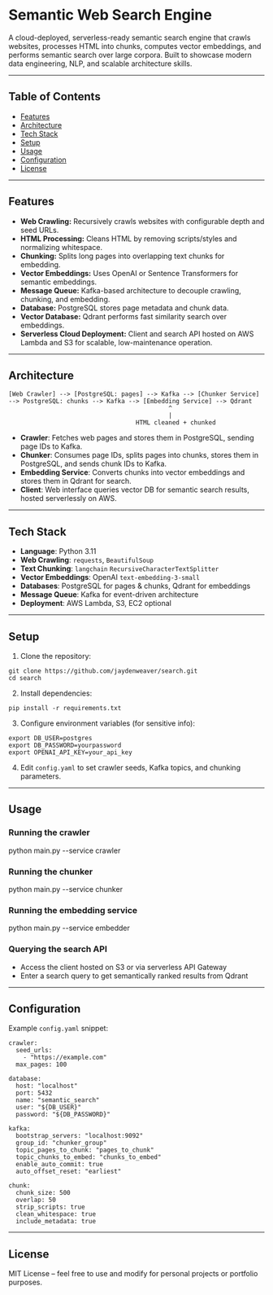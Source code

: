 # Semantic Web Search Engine

A cloud-deployed, serverless-ready semantic search engine that crawls websites, processes HTML into chunks, computes vector embeddings, and performs semantic search over large corpora. Built to showcase modern data engineering, NLP, and scalable architecture skills.

---

## Table of Contents

- [Features](#features)  
- [Architecture](#architecture)  
- [Tech Stack](#tech-stack)  
- [Setup](#setup)  
- [Usage](#usage)  
- [Configuration](#configuration)  
- [License](#license)  

---

## Features

- **Web Crawling:** Recursively crawls websites with configurable depth and seed URLs.  
- **HTML Processing:** Cleans HTML by removing scripts/styles and normalizing whitespace.  
- **Chunking:** Splits long pages into overlapping text chunks for embedding.  
- **Vector Embeddings:** Uses OpenAI or Sentence Transformers for semantic embeddings.  
- **Message Queue:** Kafka-based architecture to decouple crawling, chunking, and embedding.  
- **Database:** PostgreSQL stores page metadata and chunk data.  
- **Vector Database:** Qdrant performs fast similarity search over embeddings.  
- **Serverless Cloud Deployment:** Client and search API hosted on AWS Lambda and S3 for scalable, low-maintenance operation.

---

## Architecture

```
[Web Crawler] --> [PostgreSQL: pages] --> Kafka --> [Chunker Service] --> PostgreSQL: chunks --> Kafka --> [Embedding Service] --> Qdrant
                                            ^
                                            |
                                   HTML cleaned + chunked
```
- **Crawler**: Fetches web pages and stores them in PostgreSQL, sending page IDs to Kafka.  
- **Chunker**: Consumes page IDs, splits pages into chunks, stores them in PostgreSQL, and sends chunk IDs to Kafka.  
- **Embedding Service**: Converts chunks into vector embeddings and stores them in Qdrant for search.  
- **Client**: Web interface queries vector DB for semantic search results, hosted serverlessly on AWS.

---

## Tech Stack

- **Language**: Python 3.11  
- **Web Crawling**: `requests`, `BeautifulSoup`  
- **Text Chunking**: `langchain` `RecursiveCharacterTextSplitter`  
- **Vector Embeddings**: OpenAI `text-embedding-3-small`
- **Databases**: PostgreSQL for pages & chunks, Qdrant for embeddings  
- **Message Queue**: Kafka for event-driven architecture  
- **Deployment**: AWS Lambda, S3, EC2 optional  

---

## Setup

1. Clone the repository:
```
git clone https://github.com/jaydenweaver/search.git
cd search
```
2. Install dependencies:
```
pip install -r requirements.txt
```
3. Configure environment variables (for sensitive info):
```
export DB_USER=postgres
export DB_PASSWORD=yourpassword
export OPENAI_API_KEY=your_api_key
```
4. Edit `config.yaml` to set crawler seeds, Kafka topics, and chunking parameters.

---

## Usage

### Running the crawler

python main.py --service crawler

### Running the chunker

python main.py --service chunker

### Running the embedding service

python main.py --service embedder

### Querying the search API

- Access the client hosted on S3 or via serverless API Gateway  
- Enter a search query to get semantically ranked results from Qdrant

---

## Configuration

Example `config.yaml` snippet:
```
crawler:
  seed_urls:
    - "https://example.com"
  max_pages: 100

database:
  host: "localhost"
  port: 5432
  name: "semantic_search"
  user: "${DB_USER}"
  password: "${DB_PASSWORD}"

kafka:
  bootstrap_servers: "localhost:9092"
  group_id: "chunker_group"
  topic_pages_to_chunk: "pages_to_chunk"
  topic_chunks_to_embed: "chunks_to_embed"
  enable_auto_commit: true
  auto_offset_reset: "earliest"

chunk:
  chunk_size: 500
  overlap: 50
  strip_scripts: true
  clean_whitespace: true
  include_metadata: true
```
---

## License

MIT License – feel free to use and modify for personal projects or portfolio purposes.
